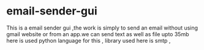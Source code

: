 # email-sender-gui
This is a email sender gui ,the work is simply to send an email without using gmail website or from an app.we can send text as well as file upto 35mb
here is used python language for this , library used here is smtp , 

